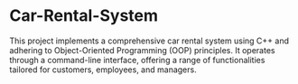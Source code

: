 # Car-Rental-System
This project implements a comprehensive car rental system using C++ and adhering to Object-Oriented Programming (OOP) principles. It operates through a command-line interface, offering a range of functionalities tailored for customers, employees, and managers.
